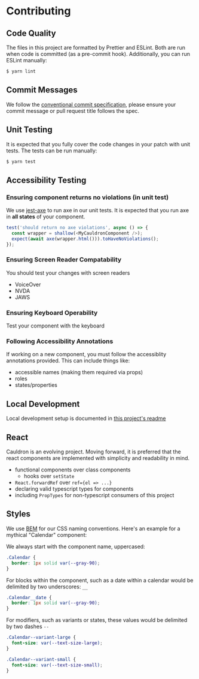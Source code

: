 # Contributing

## Code Quality

The files in this project are formatted by Prettier and ESLint. Both are run when code is committed (as a pre-commit hook). Additionally, you can run ESLint manually:

```sh
$ yarn lint
```

## Commit Messages

We follow the [conventional commit specification](https://www.conventionalcommits.org/en/v1.0.0/#summary), please ensure your commit message or pull request title follows the spec.

## Unit Testing

It is expected that you fully cover the code changes in your patch with unit tests. The tests can be run manually:

```sh
$ yarn test
```

## Accessibility Testing

### Ensuring component returns no violations (in unit test)

We use [jest-axe](https://www.npmjs.com/package/jest-axe) to run axe in our unit tests. It is expected that you run axe in **all states** of your component.

```js
test('should return no axe violations', async () => {
  const wrapper = shallow(<MyCauldronComponent />);
  expect(await axe(wrapper.html())).toHaveNoViolations();
});
```

### Ensuring Screen Reader Compatability

You should test your changes with screen readers

- VoiceOver
- NVDA
- JAWS

### Ensuring Keyboard Operability

Test your component with the keyboard

### Following Accessibility Annotations

If working on a new component, you must follow the accessiblity annotations provided. This can include things like:

- accessible names (making them required via props)
- roles
- states/properties

## Local Development

Local development setup is documented in [this project's readme](./README.md#development)

## React

Cauldron is an evolving project. Moving forward, it is preferred that the react components are implemented with simplicity and readability in mind.

- functional components over class components
  - hooks over `setState`
- `React.forwardRef` over `ref={el => ...}`
- declaring valid typescript types for components
- including `PropTypes` for non-typescript consumers of this project

## Styles

We use [BEM](http://getbem.com/introduction/) for our CSS naming conventions. Here's an example for a mythical "Calendar" component:

We always start with the component name, uppercased:

```css
.Calendar {
  border: 1px solid var(--gray-90);
}
```

For blocks within the component, such as a date within a calendar would be delimited by two underscores: `__`

```css
.Calendar__date {
  border: 1px solid var(--gray-90);
}
```

For modifiers, such as variants or states, these values would be delimited by two dashes `--`

```css
.Calendar--variant-large {
  font-size: var(--text-size-large);
}

.Calendar--variant-small {
  font-size: var(--text-size-small);
}
```
